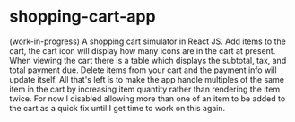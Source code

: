 # shopping-cart-app
(work-in-progress) A shopping cart simulator in React JS. Add items to the cart, the cart icon will display how many icons are in the cart at present. When viewing the cart there is a table which displays the subtotal, tax, and total payment due. Delete items from your cart and the payment info will update itself. All that's left is to make the app handle multiples of the same item in the cart by increasing item quantity rather than rendering the item twice. For now I disabled allowing more than one of an item to be added to the cart as a quick fix until I get time to work on this again.
